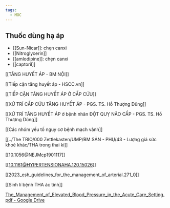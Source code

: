 ```yaml
---
tags:
  - MOC
---
```

## Thuốc dùng hạ áp
- [[Sun-Nicar]]: chẹn canxi
- [[Nitroglycerin]]
- [[amlodipine]]: chẹn canxi
- [[captoril]]


[[TĂNG HUYẾT ÁP - BM NỘI]]

[[Tiếp cận tăng huyết áp - HSCC.vn]]

[[TIẾP CẬN TĂNG HUYẾT ÁP Ở CẤP CỨU]]

[[XỬ TRÍ CẤP CỨU TĂNG HUYẾT ÁP - PGS. TS. Hồ Thượng Dũng]]

[[XỬ TRÍ TĂNG HUYẾT ÁP ở bệnh nhân ĐỘT QUỴ NÃO CẤP - PGS. TS. Hồ Thượng Dũng]]

[[Các nhóm yếu tố nguy cơ bệnh mạch vành]]

[[../The TRIO/000 Zettlekasten/UMP/BM SẢN - PHỤ/43 - Lượng giá sức khoẻ khác/THA trong thai ki]]

[[10.1056@NEJMcp1901117]]

[[10.1161@HYPERTENSIONAHA.120.15026]]

[[2023_esh_guidelines_for_the_management_of_arterial.271_0]]

[[Sinh lí bệnh THA ác tính]]

[The_Management_of_Elevated_Blood_Pressure_in_the_Acute_Care_Setting.pdf - Google Drive](https://drive.google.com/file/d/1Qgh47ZPD-6CI2iSpDXRRScT9MhZ6ya30/view)